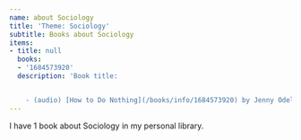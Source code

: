 ```yaml
---
name: about Sociology
title: 'Theme: Sociology'
subtitle: Books about Sociology
items:
- title: null
  books:
  - '1684573920'
  description: 'Book title:


    - (audio) [How to Do Nothing](/books/info/1684573920) by Jenny Odell'
---
```

I have 1 book about Sociology in my personal library.
